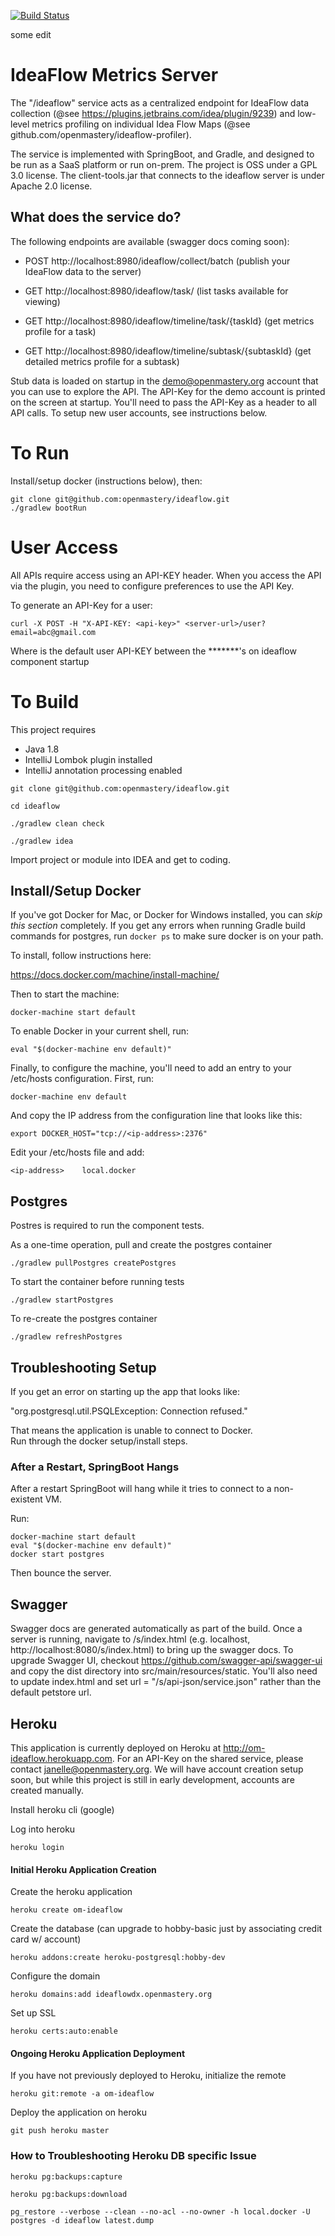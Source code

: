 [![Build Status](https://travis-ci.org/openmastery/ideaflow.svg?branch=master)](https://travis-ci.org/openmastery/ideaflow)

some edit
# IdeaFlow Metrics Server 

The "/ideaflow" service acts as a centralized endpoint for IdeaFlow data collection (@see https://plugins.jetbrains.com/idea/plugin/9239) and low-level metrics profiling on individual Idea Flow Maps (@see github.com/openmastery/ideaflow-profiler).

The service is implemented with SpringBoot, and Gradle, and designed to be run as a SaaS platform or run on-prem.  The project is OSS under a GPL 3.0 license.  The client-tools.jar that connects to the ideaflow server is under Apache 2.0 license.

## What does the service do?

The following endpoints are available (swagger docs coming soon):

* POST http://localhost:8980/ideaflow/collect/batch (publish your IdeaFlow data to the server)

* GET http://localhost:8980/ideaflow/task/ (list tasks available for viewing)

* GET http://localhost:8980/ideaflow/timeline/task/{taskId} (get metrics profile for a task)
* GET http://localhost:8980/ideaflow/timeline/subtask/{subtaskId} (get detailed metrics profile for a subtask)

Stub data is loaded on startup in the demo@openmastery.org account that you can use to explore the API.
The API-Key for the demo account is printed on the screen at startup.  You'll need to pass the API-Key as a header to all API calls.  To setup new user accounts, see instructions below.

# To Run

Install/setup docker (instructions below), then:

```
git clone git@github.com:openmastery/ideaflow.git
./gradlew bootRun
```

# User Access

All APIs require access using an API-KEY header.  When you access the API
via the plugin, you need to configure preferences to use the API Key.

To generate an API-Key for a user:

```
curl -X POST -H "X-API-KEY: <api-key>" <server-url>/user?email=abc@gmail.com
```

Where <api-key> is the default user API-KEY between the *******'s on ideaflow component startup

# To Build

This project requires 
 - Java 1.8
 - IntelliJ Lombok plugin installed
 - IntelliJ annotation processing enabled

```
git clone git@github.com:openmastery/ideaflow.git

cd ideaflow

./gradlew clean check

./gradlew idea
```

Import project or module into IDEA and get to coding.

## Install/Setup Docker

If you've got Docker for Mac, or Docker for Windows installed, you can *skip this section* completely.  If you get any errors when running Gradle build commands for postgres, run `docker ps` to make sure docker is on your path.

To install, follow instructions here:

https://docs.docker.com/machine/install-machine/

Then to start the machine:

```
docker-machine start default
```

To enable Docker in your current shell, run:

```
eval "$(docker-machine env default)"
```

Finally, to configure the machine, you'll need to add an entry to your /etc/hosts
configuration.  First, run:

```
docker-machine env default
```

And copy the IP address from the configuration line that looks like this:

```
export DOCKER_HOST="tcp://<ip-address>:2376"
```

Edit your /etc/hosts file and add:

```
<ip-address>	local.docker
```

## Postgres

Postres is required to run the component tests.  

As a one-time operation, pull and create the postgres container

`./gradlew pullPostgres createPostgres`

To start the container before running tests

`./gradlew startPostgres`

To re-create the postgres container

`./gradlew refreshPostgres`

## Troubleshooting Setup

If you get an error on starting up the app that looks like:

"org.postgresql.util.PSQLException: Connection refused." 

That means the application is unable to connect to Docker.  
Run through the docker setup/install steps.

### After a Restart, SpringBoot Hangs

After a restart SpringBoot will hang while it tries to connect to
a non-existent VM.

Run:

```
docker-machine start default
eval "$(docker-machine env default)"
docker start postgres
```

Then bounce the server.


## Swagger

Swagger docs are generated automatically as part of the build.  Once a server is running, navigate to /s/index.html
(e.g. localhost, http://localhost:8080/s/index.html) to bring up the swagger docs.  To upgrade Swagger UI, checkout
https://github.com/swagger-api/swagger-ui and copy the dist directory into src/main/resources/static.  You'll also
need to update index.html and set url = "/s/api-json/service.json" rather than the default petstore url.


## Heroku

This application is currently deployed on Heroku at http://om-ideaflow.herokuapp.com.  For an API-Key on the shared service, please contact janelle@openmastery.org.  We will have account creation setup soon, but while this project is still in early development, accounts are created manually.

Install heroku cli (google)

Log into heroku

`heroku login`

#### Initial Heroku Application Creation

Create the heroku application

`heroku create om-ideaflow`

Create the database (can upgrade to hobby-basic just by associating credit card w/ account)

`heroku addons:create heroku-postgresql:hobby-dev`

Configure the domain

`heroku domains:add ideaflowdx.openmastery.org`

Set up SSL

`heroku certs:auto:enable`

#### Ongoing Heroku Application Deployment

If you have not previously deployed to Heroku, initialize the remote

`heroku git:remote -a om-ideaflow`

Deploy the application on heroku

`git push heroku master`

### How to Troubleshooting Heroku DB specific Issue

`heroku pg:backups:capture`

`heroku pg:backups:download`

`pg_restore --verbose --clean --no-acl --no-owner -h local.docker -U postgres -d ideaflow latest.dump`

